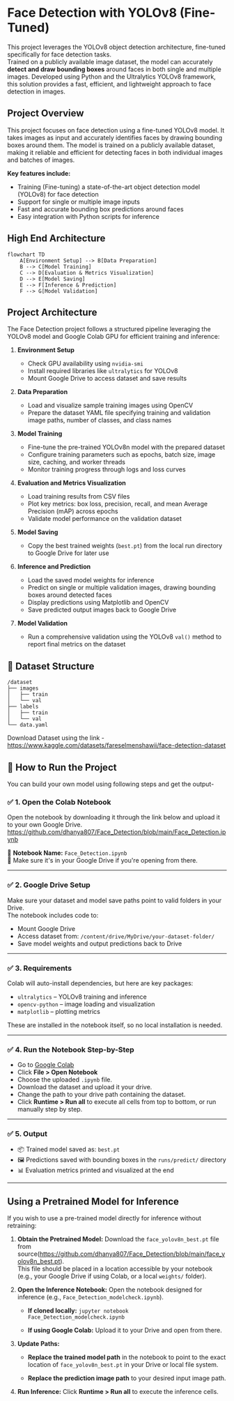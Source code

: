 # Face Detection with YOLOv8 (Fine-Tuned)

This project leverages the YOLOv8 object detection architecture, fine-tuned specifically for face detection tasks.  
Trained on a publicly available image dataset, the model can accurately **detect and draw bounding boxes** around faces in both single and multiple images.
Developed using Python and the Ultralytics YOLOv8 framework, this solution provides a fast, efficient, and lightweight approach to face detection in images.

## Project Overview

This project focuses on face detection using a fine-tuned YOLOv8 model. It takes images as input and accurately identifies faces by drawing bounding boxes around them. The model is trained on a publicly available dataset, making it reliable and efficient for detecting faces in both individual images and batches of images.

**Key features include:**

- Training (Fine-tuning) a state-of-the-art object detection model (YOLOv8) for face detection  
- Support for single or multiple image inputs  
- Fast and accurate bounding box predictions around faces  
- Easy integration with Python scripts for inference  


## High End Architecture

```mermaid
flowchart TD
    A[Environment Setup] --> B[Data Preparation]
    B --> C[Model Training]
    C --> D[Evaluation & Metrics Visualization]
    D --> E[Model Saving]
    E --> F[Inference & Prediction]
    F --> G[Model Validation]
```

## Project Architecture

The Face Detection project follows a structured pipeline leveraging the YOLOv8 model and Google Colab GPU for efficient training and inference:

1. **Environment Setup**  
   - Check GPU availability using `nvidia-smi`  
   - Install required libraries like `ultralytics` for YOLOv8  
   - Mount Google Drive to access dataset and save results  

2. **Data Preparation**  
   - Load and visualize sample training images using OpenCV  
   - Prepare the dataset YAML file specifying training and validation image paths, number of classes, and class names  

3. **Model Training**  
   - Fine-tune the pre-trained YOLOv8n model with the prepared dataset  
   - Configure training parameters such as epochs, batch size, image size, caching, and worker threads  
   - Monitor training progress through logs and loss curves  

4. **Evaluation and Metrics Visualization**  
   - Load training results from CSV files  
   - Plot key metrics: box loss, precision, recall, and mean Average Precision (mAP) across epochs  
   - Validate model performance on the validation dataset  

5. **Model Saving**  
   - Copy the best trained weights (`best.pt`) from the local run directory to Google Drive for later use

6. **Inference and Prediction**  
   - Load the saved model weights for inference  
   - Predict on single or multiple validation images, drawing bounding boxes around detected faces  
   - Display predictions using Matplotlib and OpenCV  
   - Save predicted output images back to Google Drive  

7. **Model Validation**  
   - Run a comprehensive validation using the YOLOv8 `val()` method to report final metrics on the dataset


 ## 📁 Dataset Structure 
```
/dataset
├── images
│   ├── train
│   └── val
├── labels
│   ├── train
│   └── val
└── data.yaml
```

Download Dataset using the link - https://www.kaggle.com/datasets/fareselmenshawii/face-detection-dataset


## 🚀 How to Run the Project

You can build your own model using following steps and get the output-
### ✅ 1. Open the Colab Notebook
Open the notebook by downloading it through the link below and upload it to your own Google Drive.
https://github.com/dhanya807/Face_Detection/blob/main/Face_Detection.ipynb

📓 **Notebook Name:** `Face_Detection.ipynb`  
📍 Make sure it's in your Google Drive if you're opening from there.

---
### ✅ 2. Google Drive Setup
Make sure your dataset and model save paths point to valid folders in your Drive.  
The notebook includes code to:

- Mount Google Drive  
- Access dataset from: `/content/drive/MyDrive/your-dataset-folder/`  
- Save model weights and output predictions back to Drive  
---

### ✅ 3. Requirements
Colab will auto-install dependencies, but here are key packages:

- `ultralytics` – YOLOv8 training and inference  
- `opencv-python` – image loading and visualization  
- `matplotlib` – plotting metrics  

These are installed in the notebook itself, so no local installation is needed.

---
### ✅ 4. Run the Notebook Step-by-Step
- Go to [Google Colab](https://colab.research.google.com/)
- Click **File > Open Notebook**
- Choose the uploaded `.ipynb` file.
- Download the dataset and upload it your drive.
- Change the path to your drive path containing the dataset.
- Click **Runtime > Run all** to execute all cells from top to bottom, or run manually step by step.
---

### ✅ 5. Output
- 📦 Trained model saved as: `best.pt`  
- 🖼️ Predictions saved with bounding boxes in the `runs/predict/` directory  
- 📊 Evaluation metrics printed and visualized at the end


---

## Using a Pretrained Model for Inference

If you wish to use a pre-trained model directly for inference without retraining:

1.  **Obtain the Pretrained Model:** Download the `face_yolov8n_best.pt` file from source(https://github.com/dhanya807/Face_Detection/blob/main/face_yolov8n_best.pt).             
    This file should be placed in a location accessible by your notebook (e.g., your Google Drive if using Colab, or a local `weights/` folder).

2.  **Open the Inference Notebook:** Open the notebook designed for inference (e.g., `Face_Detection_modelcheck.ipynb`).

    * **If cloned locally:** `jupyter notebook Face_Detection_modelcheck.ipynb`

    * **If using Google Colab:** Upload it to your Drive and open from there.

3.  **Update Paths:**

    * **Replace the trained model path** in the notebook to point to the exact location of `face_yolov8n_best.pt` in your Drive or local file system.

    * **Replace the prediction image path** to your desired input image path.

4.  **Run Inference:** Click **Runtime > Run all** to execute the inference cells.


